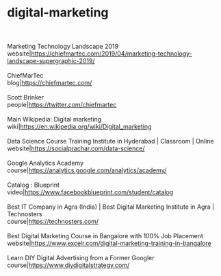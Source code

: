 # digital-marketing<br><br>

Marketing Technology Landscape 2019<br>website|https://chiefmartec.com/2019/04/marketing-technology-landscape-supergraphic-2019/<br><br>
ChiefMarTec<br>blog|https://chiefmartec.com/<br><br>
Scott Brinker<br>people|https://twitter.com/chiefmartec<br><br>
Main Wikipedia: Digital marketing<br>wiki|https://en.wikipedia.org/wiki/Digital_marketing<br><br>
Data Science Course Training Institute in Hyderabad | Classroom | Online<br>website|https://socialprachar.com/data-science/<br><br>
Google Analytics Academy<br>course|https://analytics.google.com/analytics/academy/<br><br>
Catalog : Blueprint<br>video|https://www.facebookblueprint.com/student/catalog<br><br>
Best IT Company in Agra (India) | Best Digital Marketing Institute in Agra | Technosters<br>course|https://technosters.com/<br><br>
Best Digital Marketing Course in Bangalore with 100% Job Placement<br>website|https://www.excelr.com/digital-marketing-training-in-bangalore<br><br>
Learn DIY Digital Advertising from a Former Googler<br>course|https://www.diydigitalstrategy.com/<br><br>
